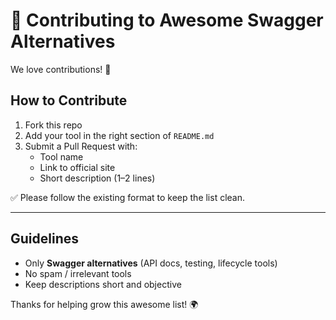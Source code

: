 # 🤝 Contributing to Awesome Swagger Alternatives

We love contributions! 🎉

## How to Contribute
1. Fork this repo
2. Add your tool in the right section of `README.md`
3. Submit a Pull Request with:
   - Tool name
   - Link to official site
   - Short description (1–2 lines)

✅ Please follow the existing format to keep the list clean.

---

## Guidelines
- Only **Swagger alternatives** (API docs, testing, lifecycle tools)
- No spam / irrelevant tools
- Keep descriptions short and objective

Thanks for helping grow this awesome list! 🌍
